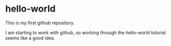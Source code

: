 # hello-world
This is my first github repository.

I am starting to work with github, so working through the hello-world tutorial seems like a good idea.
